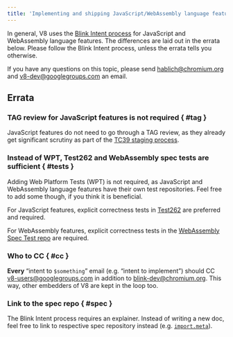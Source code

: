 ```yaml
---
title: 'Implementing and shipping JavaScript/WebAssembly language features'
---
```


In general, V8 uses the [Blink Intent process](https://www.chromium.org/blink/launching-features) for JavaScript and WebAssembly language features. The differences are laid out in the errata below. Please follow the Blink Intent process, unless the errata tells you otherwise.

If you have any questions on this topic, please send hablich@chromium.org and v8-dev@googlegroups.com an email.

## Errata

### TAG review for JavaScript features is not required { #tag }

JavaScript features do not need to go through a TAG review, as they already get significant scrutiny as part of the [TC39 staging process](https://tc39.github.io/process-document/).

### Instead of WPT, Test262 and WebAssembly spec tests are sufficient { #tests }

Adding Web Platform Tests (WPT) is not required, as JavaScript and WebAssembly language features have their own test repositories. Feel free to add some though, if you think it is beneficial.

For JavaScript features, explicit correctness tests in [Test262](https://github.com/tc39/test262) are preferred and required.

For WebAssembly features, explicit correctness tests in the [WebAssembly Spec Test repo](https://github.com/WebAssembly/spec/tree/master/test) are required.

### Who to CC { #cc }

**Every** “intent to `$something`” email (e.g. “intent to implement”) should CC <v8-users@googlegroups.com> in addition to <blink-dev@chromium.org>. This way, other embedders of V8 are kept in the loop too.

### Link to the spec repo { #spec }

The Blink Intent process requires an explainer. Instead of writing a new doc, feel free to link to respective spec repository instead (e.g. [`import.meta`](https://github.com/tc39/proposal-import-meta)).
